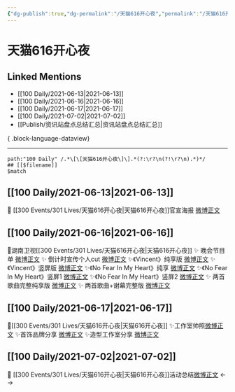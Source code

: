 ```yaml
---
{"dg-publish":true,"dg-permalink":"/天猫616开心夜","permalink":"/天猫616开心夜/","created":"2023-04-09T21:42:45.000+08:00","updated":"2023-04-10T16:19:16.000+08:00"}
---
```


# 天猫616开心夜

## Linked Mentions
- [[100 Daily/2021-06-13\|2021-06-13]]
- [[100 Daily/2021-06-16\|2021-06-16]]
- [[100 Daily/2021-06-17\|2021-06-17]]
- [[100 Daily/2021-07-02\|2021-07-02]]
- [[Publish/资讯站盘点总结汇总\|资讯站盘点总结汇总]]

{ .block-language-dataview}

---

```expander
path:"100 Daily" /.*\[\[天猫616开心夜\]\].*(?:\r?\n(?!\r?\n).*)*/
## [[$filename]]
$match
```
## [[100 Daily/2021-06-13\|2021-06-13]]
💫 [[300 Events/301 Lives/天猫616开心夜\|天猫616开心夜]]官宣海报 [微博正文](https://m.weibo.cn/6466290670/4647580691071684)
## [[100 Daily/2021-06-16\|2021-06-16]]
🌟湖南卫视[[300 Events/301 Lives/天猫616开心夜\|天猫616开心夜]]
✨ 晚会节目单 [微博正文](https://m.weibo.cn/6466290670/4648781951273955)
✨ 倒计时宣传个人cut [微博正文](https://m.weibo.cn/6466290670/4648735651139270)
✨《Vincent》纯享版 [微博正文](https://m.weibo.cn/6466290670/4648827385024556)
✨《Vincent》竖屏版 [微博正文](https://m.weibo.cn/6466290670/4648828982531663)
✨《No Fear In My Heart》纯享 [微博正文](https://m.weibo.cn/6466290670/4648833445531978)
✨《No Fear In My Heart》竖屏1 [微博正文](https://m.weibo.cn/6466290670/4648832044894369)
✨《No Fear In My Heart》竖屏2 [微博正文](https://m.weibo.cn/6466290670/4648834514556150)
✨ 两首歌曲完整纯享版 [微博正文](https://m.weibo.cn/6466290670/4648833847657403)
✨ 两首歌曲+谢幕完整版 [微博正文](https://m.weibo.cn/6466290670/4648852281364969)
## [[100 Daily/2021-06-17\|2021-06-17]]
🌟[[300 Events/301 Lives/天猫616开心夜\|天猫616开心夜]]
✨工作室帅照[微博正文](https://weibo.com/6466290670/KkAZSyS8t)
✨首饰品牌分享 [微博正文](https://weibo.com/6466290670/KkDCVlW8n)
✨造型工作室分享 [微博正文](https://weibo.com/6466290670/KkBrYxJGc)
## [[100 Daily/2021-07-02\|2021-07-02]]
💫 [[300 Events/301 Lives/天猫616开心夜\|天猫616开心夜]]活动总结[微博正文](https://m.weibo.cn/6466290670/4654621099033134)
<-->